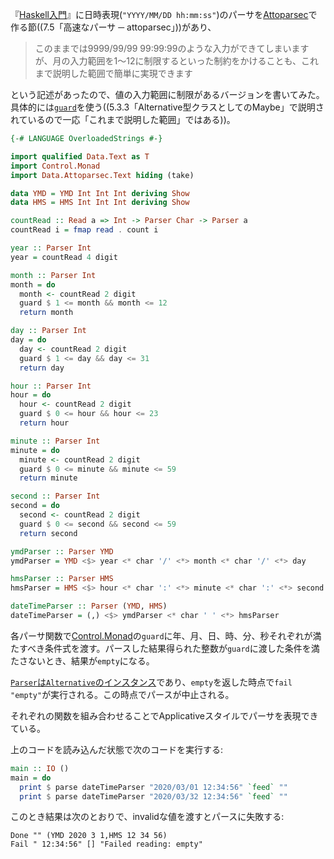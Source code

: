 <!-- 値の妥当性をチェックする日時表現パーサを作る -->

『[Haskell入門](https://gihyo.jp/book/2017/978-4-7741-9237-6)』に日時表現(`"YYYY/MM/DD hh:mm:ss"`)のパーサを[Attoparsec](https://hackage.haskell.org/package/attoparsec)で作る節((7.5「高速なパーサ ─ attoparsec」))があり、

> このままでは9999/99/99 99:99:99のような入力ができてしまいますが、月の入力範囲を1～12に制限するといった制約をかけることも、これまで説明した範囲で簡単に実現できます

という記述があったので、値の入力範囲に制限があるバージョンを書いてみた。具体的には[`guard`](https://hackage.haskell.org/package/base-4.12.0.0/docs/Control-Monad.html#g:6)を使う((5.3.3「Alternative型クラスとしてのMaybe」で説明されているので一応「これまで説明した範囲」ではある))。

```haskell
{-# LANGUAGE OverloadedStrings #-}

import qualified Data.Text as T
import Control.Monad
import Data.Attoparsec.Text hiding (take)

data YMD = YMD Int Int Int deriving Show
data HMS = HMS Int Int Int deriving Show

countRead :: Read a => Int -> Parser Char -> Parser a
countRead i = fmap read . count i

year :: Parser Int
year = countRead 4 digit

month :: Parser Int
month = do
  month <- countRead 2 digit
  guard $ 1 <= month && month <= 12
  return month

day :: Parser Int
day = do
  day <- countRead 2 digit
  guard $ 1 <= day && day <= 31
  return day

hour :: Parser Int
hour = do
  hour <- countRead 2 digit
  guard $ 0 <= hour && hour <= 23
  return hour

minute :: Parser Int
minute = do
  minute <- countRead 2 digit
  guard $ 0 <= minute && minute <= 59
  return minute

second :: Parser Int
second = do
  second <- countRead 2 digit
  guard $ 0 <= second && second <= 59
  return second

ymdParser :: Parser YMD
ymdParser = YMD <$> year <* char '/' <*> month <* char '/' <*> day

hmsParser :: Parser HMS
hmsParser = HMS <$> hour <* char ':' <*> minute <* char ':' <*> second

dateTimeParser :: Parser (YMD, HMS)
dateTimeParser = (,) <$> ymdParser <* char ' ' <*> hmsParser
```

各パーサ関数で[Control.Monad](https://hackage.haskell.org/package/base-4.12.0.0/docs/Control-Monad.html)の`guard`に年、月、日、時、分、秒それぞれが満たすべき条件式を渡す。パースした結果得られた整数が`guard`に渡した条件を満たさないとき、結果が`empty`になる。

[`Parser`は`Alternative`のインスタンス](https://hackage.haskell.org/package/attoparsec-0.13.2.3/docs/src/Data.Attoparsec.Internal.Types.html#line-204)であり、`empty`を返した時点で`fail "empty"`が実行される。この時点でパースが中止される。

それぞれの関数を組み合わせることでApplicativeスタイルでパーサを表現できている。

上のコードを読み込んだ状態で次のコードを実行する:

```haskell
main :: IO ()
main = do
  print $ parse dateTimeParser "2020/03/01 12:34:56" `feed` ""
  print $ parse dateTimeParser "2020/03/32 12:34:56" `feed` ""
```

このとき結果は次のとおりで、invalidな値を渡すとパースに失敗する:

```
Done "" (YMD 2020 3 1,HMS 12 34 56)
Fail " 12:34:56" [] "Failed reading: empty"
```
